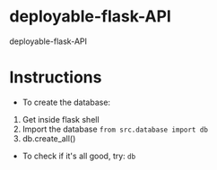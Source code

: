 # deployable-flask-API
deployable-flask-API

# Instructions
- To create the database:
1. Get inside flask shell
2. Import the database
```from src.database import db```
3. db.create_all()

- To check if it's all good, try:
```db```
